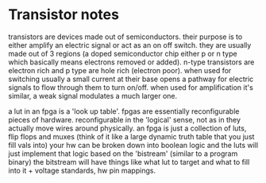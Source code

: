 # Transistor notes

transistors are devices made out of semiconductors. their purpose is to either amplify an electric signal or act as an on off switch.
they are usually made out of 3 regions (a doped semiconductor chip either p or n type which basically means electrons removed or added).
n-type transistors are electron rich and p type are hole rich (electron poor).
when used for switching usually a small current at their base opens a pathway for electric signals to flow through them to turn on/off.
when used for amplification it's similar, a weak signal modulates a much larger one.

a lut in an fpga is a 'look up table'. fpgas are essentially reconfigurable pieces of hardware.
reconfigurable in the 'logical' sense, not as in they actually move wires around physically.
an fpga is just a collection of luts, flip flops and muxes (think of it like a large dynamic truth table that you just fill vals into)
your hw can be broken down into boolean logic and the luts will just implement that logic based on the 'bistream' (similar to a program binary)
the bitstream will have things like what lut to target and what to fill into it + voltage standards, hw pin mappings.
